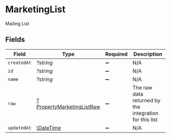 # MarketingList

Mailing List


## Fields

| Field                                                                        | Type                                                                         | Required                                                                     | Description                                                                  |
| ---------------------------------------------------------------------------- | ---------------------------------------------------------------------------- | ---------------------------------------------------------------------------- | ---------------------------------------------------------------------------- |
| `createdAt`                                                                  | *?string*                                                                    | :heavy_minus_sign:                                                           | N/A                                                                          |
| `id`                                                                         | *?string*                                                                    | :heavy_minus_sign:                                                           | N/A                                                                          |
| `name`                                                                       | *?string*                                                                    | :heavy_minus_sign:                                                           | N/A                                                                          |
| `raw`                                                                        | [?PropertyMarketingListRaw](../../models/shared/PropertyMarketingListRaw.md) | :heavy_minus_sign:                                                           | The raw data returned by the integration for this list                       |
| `updatedAt`                                                                  | [\DateTime](https://www.php.net/manual/en/class.datetime.php)                | :heavy_minus_sign:                                                           | N/A                                                                          |